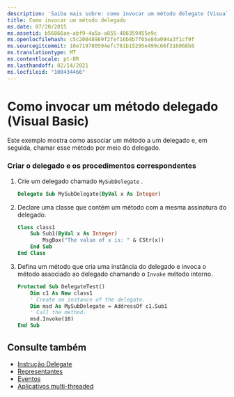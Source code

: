 ```yaml
---
description: 'Saiba mais sobre: como invocar um método delegate (Visual Basic)'
title: Como invocar um método delegado
ms.date: 07/20/2015
ms.assetid: b56866ae-abf9-4a5a-a855-486359455e9c
ms.openlocfilehash: c5c20048969f2fef16b8b7f65e84a094a3f1cf9f
ms.sourcegitcommit: 10e719780594efc781b15295e499c66f316068b8
ms.translationtype: MT
ms.contentlocale: pt-BR
ms.lasthandoff: 02/14/2021
ms.locfileid: "100434466"
---
```

# <a name="how-to-invoke-a-delegate-method-visual-basic"></a>Como invocar um método delegado (Visual Basic)

Este exemplo mostra como associar um método a um delegado e, em seguida, chamar esse método por meio do delegado.

### <a name="create-the-delegate-and-matching-procedures"></a>Criar o delegado e os procedimentos correspondentes

1. Crie um delegado chamado `MySubDelegate` .

    ```vb
    Delegate Sub MySubDelegate(ByVal x As Integer)
    ```

2. Declare uma classe que contém um método com a mesma assinatura do delegado.

    ```vb
    Class class1
        Sub Sub1(ByVal x As Integer)
            MsgBox("The value of x is: " & CStr(x))
        End Sub
    End Class
    ```

3. Defina um método que cria uma instância do delegado e invoca o método associado ao delegado chamando o `Invoke` método interno.

    ```vb
    Protected Sub DelegateTest()
        Dim c1 As New class1
        ' Create an instance of the delegate.
        Dim msd As MySubDelegate = AddressOf c1.Sub1
        ' Call the method.
        msd.Invoke(10)
    End Sub
    ```

## <a name="see-also"></a>Consulte também

- [Instrução Delegate](../../../language-reference/statements/delegate-statement.md)
- [Representantes](index.md)
- [Eventos](../events/index.md)
- [Aplicativos multi-threaded](../../../../standard/threading/using-threads-and-threading.md)
